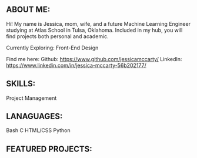 ## ABOUT ME: 

Hi! My name is Jessica, mom, wife, and a future Machine Learning Engineer studying at Atlas School in Tulsa, Oklahoma. Included in my hub, you will find projects both personal and academic. 

Currently Exploring: Front-End Design

Find me here: 
Github: https://www.github.com/jessicamccarty/
LinkedIn: https://www.linkedin.com/in/jessica-mccarty-56b202177/

## SKILLS:

Project Management

## LANAGUAGES:

Bash
C
HTML/CSS
Python

## FEATURED PROJECTS:

<!--
**jessicamccarty/jessicamccarty** is a ✨ _special_ ✨ repository because its `README.md` (this file) appears on your GitHub profile.

Here are some ideas to get you started:

- 🔭 I’m currently working on ...
- 🌱 I’m currently learning ...
- 👯 I’m looking to collaborate on ...
- 🤔 I’m looking for help with ...
- 💬 Ask me about ...
- 📫 How to reach me: ...
- 😄 Pronouns: ...
- ⚡ Fun fact: ...
-->
